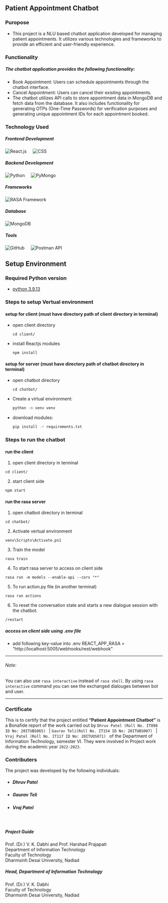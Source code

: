 ## Patient Appointment Chatbot

### Puropose

* This project is a NLU based chatbot application developed for managing patient appointments. It utilizes various technologies and frameworks to provide an efficient and user-friendly experience. 

### Functionality
##### The chatbot application provides the following functionality:

* Book Appointment: Users can schedule appointments through the chatbot interface.
* Cancel Appointment: Users can cancel their existing appointments.
* The chatbot utilizes API calls to store appointment data in MongoDB and fetch data from the database. It also includes functionality for generating OTPs (One-Time Passwords) for verification purposes and generating unique appointment IDs for each appointment booked.

### Technology Used

##### Frontend Development

<img src="https://img.shields.io/badge/-React.js-61DAFB.svg" alt="React.js" style="margin-right:1rem">

<img src="https://img.shields.io/badge/-CSS-1572B6.svg" alt="CSS" style="margin-right:1rem">

##### Backend Development

<img src="https://img.shields.io/badge/-Python-3776AB.svg" alt="Python" style="margin-right:1rem">

<img src="https://img.shields.io/badge/-PyMongo-47A248.svg" alt="PyMongo" style="margin-right:1rem">

##### Frameworks

<img src="https://img.shields.io/badge/-RASA%20Framework-FF4088.svg" alt="RASA Framework" style="margin-right:1rem">

##### Database

<img src="https://img.shields.io/badge/-MongoDB-green.svg" alt="MongoDB" style="margin-right:1rem">

##### Tools

<img src="https://img.shields.io/badge/-GitHub-181717.svg" alt="GitHub" style="margin-right:1rem">

<img src="https://img.shields.io/badge/-Postman%20API-FF6C37.svg" alt="Postman API" style="margin-right:1rem">


## Setup Environment

### Required Python version
- [python 3.9.13](https://www.python.org/downloads/release/python-3913/) 

### Steps to setup Vertual environment

#### setup for client (must have directory path of client directory in terminal)


- open client directory
  ```
  cd client/
  ```

- install Reactjs modules
  ```
  npm install
  ```

#### setup for server (must have directory path of chatbot directory in terminal)
- open chatbot directory
  ```
  cd chatbot/
  ```

- Create a virtual environment:
  ```bash
  python -m venv venv

- download modules:
  ```bash
  pip install -r requirements.txt


### Steps to run the chatbot


#### run the client 

1. open client directory in terminal
  ```
  cd client/
  ``` 

2. start client side
  ```
  npm start
  ``` 

#### run the rasa server 
1. open chatbot directory in terminal
  ```
  cd chatbot/
  ``` 

2. Activate vertual environment
  ```
  venv\Scripts\Activate.ps1
  ```

3. Train the model
  ```
  rasa train
  ```
4. To start rasa server to access on client side 
  ```
  rasa run -m models --enable-api --cors "*"
  ```

5. To run action.py file (in another terminal)
  ```
  rasa run actions
  ```

6. To reset the conversation state and starts a new dialogue session with the chatbot.
  ```
  /restart
  ```


##### access on client side using .env file 
- add following key-value into .env
REACT_APP_RASA = "http://localhost:5005/webhooks/rest/webhook"



<hr>

###### Note: 

You can also use `rasa interactive` instead of `rasa shell`. By using `rasa interactive` command you can see the exchanged dialouges between bot and user.

<hr>

### Certificate

This is to certify that the project entitled <b>“Patient Appointment Chatbot”</b> is a Bonafide report of the work carried out by  ```Dhruv Patel (Roll No. IT098 ID No: 20ITUBS065) ``` | ```Gaurav Teli(Roll No. IT154 ID No: 20ITUBS007) ``` | ```Vraj Patel (Roll No. IT117 ID No: 20ITUOS071) ``` 
of the Department of Information Technology, semester VI. They were involved in Project work during the academic year ```2022-2023```.

### Contributers
The project was developed by the following individuals:

* ##### Dhruv Patel
* ##### Gaurav Teli
* ##### Vraj Patel
<br>

##### Project Guide

Prof. (Dr.) V. K. Dabhi and Prof. Harshad Prajapati<br>
Department of Information Technology<br>
Faculty of Technology<br>
Dharmsinh Desai University, Nadiad<br>

##### Head, Department of Information Technology

Prof. (Dr.) V. K. Dabhi<br>
Faculty of Technology<br>
Dharmsinh Desai University, Nadiad<br>
